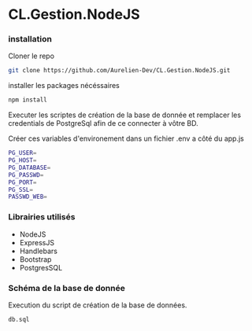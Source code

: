 # CL.Gestion.NodeJS

### installation

Cloner le repo
```bash
git clone https://github.com/Aurelien-Dev/CL.Gestion.NodeJS.git
```

installer les packages nécéssaires

```bash
npm install
```
Executer les scriptes de création de la base de donnée et remplacer les credentials de PostgreSql afin de ce connecter à vôtre BD.

Créer ces variables d'environement dans un fichier .env a côté du app.js

```bash
PG_USER=
PG_HOST=
PG_DATABASE=
PG_PASSWD=
PG_PORT=
PG_SSL=
PASSWD_WEB=
```

### Librairies utilisés

- NodeJS
- ExpressJS
- Handlebars
- Bootstrap
- PostgresSQL

### Schéma de la base de donnée

Execution du script de création de la base de données.

```bash
db.sql
```